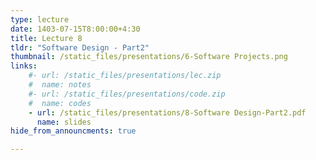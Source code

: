 ```yaml
---
type: lecture
date: 1403-07-15T8:00:00+4:30
title: Lecture 8
tldr: "Software Design - Part2"
thumbnail: /static_files/presentations/6-Software Projects.png
links: 
    #- url: /static_files/presentations/lec.zip
    #  name: notes
    #- url: /static_files/presentations/code.zip
    #  name: codes
    - url: /static_files/presentations/8-Software Design-Part2.pdf
      name: slides
hide_from_announcments: true

---
```

